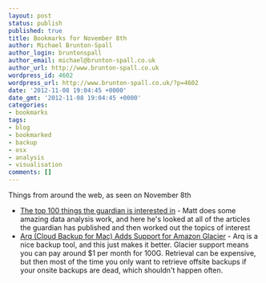 ```yaml
---
layout: post
status: publish
published: true
title: Bookmarks for November 8th
author: Michael Brunton-Spall
author_login: bruntonspall
author_email: michael@brunton-spall.co.uk
author_url: http://www.brunton-spall.co.uk
wordpress_id: 4602
wordpress_url: http://www.brunton-spall.co.uk/?p=4602
date: '2012-11-08 19:04:45 +0000'
date_gmt: '2012-11-08 19:04:45 +0000'
categories:
- bookmarks
tags:
- blog
- bookmarked
- backup
- osx
- analysis
- visualisation
comments: []
---
```

<p>Things from around the web, as seen on November 8th</p>
<ul>
<li><a href="http://www.hackdiary.com/misc/100_things_the_guardian_cares_about_in_decreasing_order.html">The top 100 things the guardian is interested in</a> - Matt does some amazing data analysis work, and here he&#039;s looked at all of the articles the guardian has published and then worked out the topics of interest</li>
<li><a href="http://www.haystacksoftware.com/blog/2012/11/arq-cloud-backup-for-mac-adds-support-for-amazon-glacier/">Arq (Cloud Backup for Mac) Adds Support for Amazon Glacier</a> - Arq is a nice backup tool, and this just makes it better.  Glacier support means you can pay around $1 per month for 100G.  Retrieval can be expensive, but then most of the time you only want to retrieve offsite backups if your onsite backups are dead, which shouldn&#039;t happen often.</li>
</ul>
